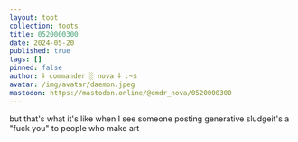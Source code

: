 ```yaml
---
layout: toot
collection: toots
title: 0520000300
date: 2024-05-20
published: true
tags: []
pinned: false
author: ⸸ commander ░ nova ⸸ :~$
avatar: /img/avatar/daemon.jpeg
mastodon: https://mastodon.online/@cmdr_nova/0520000300
---
```


but that's what it's like when I see someone posting generative sludgeit's a "fuck you" to people who make art
